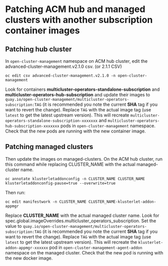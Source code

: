 # Patching ACM hub and managed clusters with another subscription container images

## Patching hub cluster

In `open-cluster-management` namespace on ACM hub cluster, edit the advanced-cluster-management.v2.1.0 csv. (or 2.1.1 CSV)

```
oc edit csv advanced-cluster-management.v2.1.0 -n open-cluster-management
```

Look for containers **multicluster-operators-standalone-subscription** and **multicluster-operators-hub-subscription** and update their images to `quay.io/open-cluster-management/multicluster-operators-subscription:TAG` (it is recommended you note the current **SHA** tag if you want to revert the change). Replace `TAG` with the actual image tag (use `latest` to get the latest upstream version). This will recreate `multicluster-operators-standalone-subscription-xxxxxxx` and `multicluster-operators-hub-subscription-xxxxxxx` pods in `open-cluster-management` namespace. Check that the new pods are running with the new container image.

## Patching managed clusters

Then update the images on managed-clusters. On the ACM hub cluster, run this command while replacing CLUSTER_NAME with the actual managed-cluster name.

```
oc annotate klusterletaddonconfig -n CLUSTER_NAME CLUSTER_NAME klusterletaddonconfig-pause=true --overwrite=true
```

Then run:

```
oc edit manifestwork -n CLUSTER_NAME CLUSTER_NAME-klusterlet-addon-appmgr 
```

Replace **CLUSTER_NAME** with the actual managed cluster name. Look for spec.global.imageOverrides.multicluster_operators_subscription. Set the value to `quay.io/open-cluster-management/multicluster-operators-subscription:TAG` (it is recommended you note the current **SHA** tag if you want to revert the change). Replace `TAG` with the actual image tag (use `latest` to get the latest upstream version).  This will recreate the `klusterlet-addon-appmgr-xxxxxx` pod in `open-cluster-management-agent-addon` namespace on the managed cluster. Check that the new pod is running with the new docker image.
